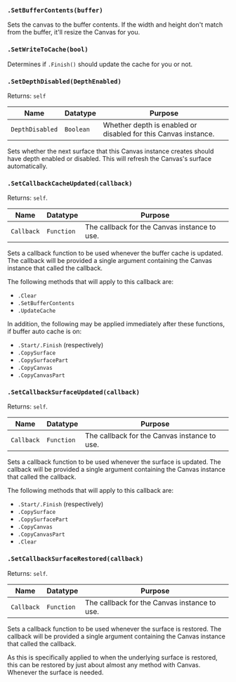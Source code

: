 ### `.SetBufferContents(buffer)`<br>
Sets the canvas to the buffer contents. If the width and height don't match from the buffer, it'll resize the Canvas for you.

### `.SetWriteToCache(bool)`<br>
Determines if `.Finish()` should update the cache for you or not.

### `.SetDepthDisabled(DepthEnabled)`

Returns: `self`

|Name|Datatype|Purpose|
|---|---|---|
|`DepthDisabled`|`Boolean`|Whether depth is enabled or disabled for this Canvas instance.|

Sets whether the next surface that this Canvas instance creates should have depth enabled or disabled. This will refresh the Canvas's surface automatically.

### `.SetCallbackCacheUpdated(callback)`<br>

Returns: `self`.

|Name|Datatype|Purpose|
|---|---|---|
|`Callback`|`Function`|The callback for the Canvas instance to use.|

Sets a callback function to be used whenever the buffer cache is updated. The callback will be provided a single argument containing the Canvas instance that called the callback.

The following methods that will apply to this callback are:
- `.Clear`
- `.SetBufferContents`
- `.UpdateCache`

In addition, the following may be applied immediately after these functions, if buffer auto cache is on:
- `.Start/.Finish` (respectively)
- `.CopySurface`
- `.CopySurfacePart`
- `.CopyCanvas`
- `.CopyCanvasPart`

### `.SetCallbackSurfaceUpdated(callback)`<br>

Returns: `self`.

|Name|Datatype|Purpose|
|---|---|---|
|`Callback`|`Function`|The callback for the Canvas instance to use.|

Sets a callback function to be used whenever the surface is updated. The callback will be provided a single argument containing the Canvas instance that called the callback.

The following methods that will apply to this callback are:
- `.Start/.Finish` (respectively)
- `.CopySurface`
- `.CopySurfacePart`
- `.CopyCanvas`
- `.CopyCanvasPart`
- `.Clear`

### `.SetCallbackSurfaceRestored(callback)`<br>

Returns: `self`.

|Name|Datatype|Purpose|
|---|---|---|
|`Callback`|`Function`|The callback for the Canvas instance to use.|

Sets a callback function to be used whenever the surface is restored. The callback will be provided a single argument containing the Canvas instance that called the callback.

As this is specifically applied to when the underlying surface is restored, this can be restored by just about almost any method with Canvas. Whenever the surface is needed.